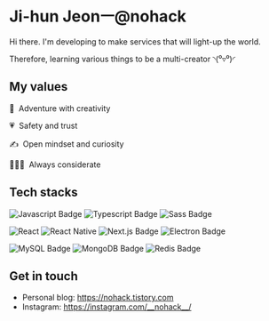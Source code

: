 # **Ji-hun Jeonㅡ@nohack**

Hi there. I'm developing to make services that will light-up the world.

Therefore, learning various things to be a multi-creator ◝(⁰▿⁰)◜

## **My values**

🌈 &nbsp;Adventure with creativity

💗 &nbsp;Safety and trust

✍️ &nbsp;Open mindset and curiosity

👨‍👧‍👧 &nbsp;Always considerate

## **Tech stacks**

![Javascript Badge](https://img.shields.io/badge/-Javascript-f7df1e?style=flat-square&logo=Javascript&logoColor=black)
![Typescript Badge](https://img.shields.io/badge/-Typescript-3178c6?style=flat-square&logo=Typescript&logoColor=white)
![Sass Badge](https://img.shields.io/badge/-Sass-cc6699?style=flat-square&logo=Sass&logoColor=white)

![React](https://img.shields.io/badge/react-%2320232a.svg?style=for-the-badge&logo=react&logoColor=%2361DAFB)
![React Native](https://img.shields.io/badge/react_native-%2320232a.svg?style=for-the-badge&logo=react&logoColor=%2361DAFB)
![Next.js Badge](https://img.shields.io/badge/-React-0088cc?style=flat-square&logo=next&logoColor=white)
![Electron Badge](https://img.shields.io/badge/-Electron-47848f?style=flat-square&logo=electron&logoColor=white)

![MySQL Badge](https://img.shields.io/badge/-MySQL-4479a1?style=flat-square&logo=MySQL&logoColor=white)
![MongoDB Badge](https://img.shields.io/badge/-MongoDB-47a248?style=flat-square&logo=MongoDB&logoColor=white)
![Redis Badge](https://img.shields.io/badge/-Redis-dc382d?style=flat-square&logo=redis&logoColor=white)

<!-- ![React Badge](https://img.shields.io/badge/-React-0088cc?style=flat-square&logo=react&logoColor=white) -->

## **Get in touch**

- Personal blog: https://nohack.tistory.com
- Instagram: https://instagram.com/__nohack__/
